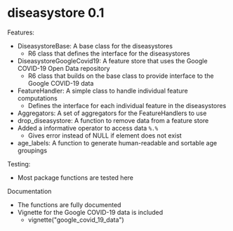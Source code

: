 # diseasystore 0.1

Features:
* DiseasystoreBase: A base class for the diseasystores
  * R6 class that defines the interface for the diseasystores
* DiseasystoreGoogleCovid19: A feature store that uses the Google COVID-19 Open Data repository
  * R6 class that builds on the base class to provide interface to the Google COVID-19 data
* FeatureHandler: A simple class to handle individual feature computations
  * Defines the interface for each individual feature in the diseasystores
* Aggregators: A set of aggregators for the FeatureHandlers to use
* drop_diseasystore: A function to remove data from a feature store
* Added a informative operator to access data `%.%`
  * Gives error instead of NULL if element does not exist
* age_labels: A function to generate human-readable and sortable age groupings

Testing:
* Most package functions are tested here

Documentation
* The functions are fully documented
* Vignette for the Google COVID-19 data is included
  * vignette("google_covid_19_data")
